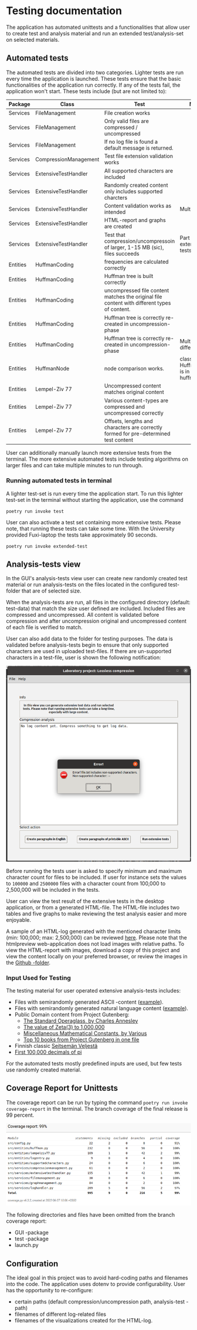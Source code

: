 # Testing documentation
The application has automated unittests and a functionalities that allow user to create test and analysis material and run an extended test/analysis-set on selected materials. 

## Automated tests
The automated tests are divided into two categories. Lighter tests are run every time the application is launched. These tests ensure that the basic functionalities of the application run correctly. If any of the tests fail, the application won't start. These tests include (but are not limited to):

| Package | Class | Test | Notes |
| -------- | -------- | -------- | -------- |
| Services | FileManagement | File creation works | |
| Services | FileManagement | Only valid files are compressed / uncompressed | |
| Services | FileManagement | If no log file is found a default message is returned. | |
| Services | CompressionManagement | Test file extension validation works | |
| Services | ExtensiveTestHandler | All supported characters are included | |
| Services | ExtensiveTestHandler | Randomly created content only includes supported charcters | |
| Services | ExtensiveTestHandler | Content validation works as intended | Multiple tests |
| Services | ExtensiveTestHandler | HTML-report and graphs are created | |
| Services | ExtensiveTestHandler | Test that compression/uncompressoin of larger, 1-15 MB (sic), files succeeds  | Part of extended tests |
| Entities | HuffmanCoding | frequencies are calculated correctly | |
| Entities | HuffmanCoding | Huffman tree is built correctly | |
| Entities | HuffmanCoding | uncompressed file content matches the original file content with different types of content. ||
| Entities | HuffmanCoding | Huffman tree is correctly re-created in uncompression-phase ||
| Entities | HuffmanCoding | Huffman tree is correctly re-created in uncompression-phase | Multiple different tests |
| Entities | HuffmanNode | node comparison works. | class HuffmanNode is in the file huffman.py |
| Entities | Lempel-Ziv 77 | Uncompressed content matches original content | |
| Entities | Lempel-Ziv 77 | Various content-types are compressed and uncompressed correctly | |
| Entities | Lempel-Ziv 77 | Offsets, lengths and characters are correctly formed for pre-determined test content  | |

 User can additionally manually launch more extensive tests from the terminal. The more extensive automated tests include testing algorithms on larger files and can take multiple minutes to run through. 

### Running automated tests in terminal

A lighter test-set is run every time the application start. To run this lighter test-set in the terminal without starting the application, use the command
```
poetry run invoke test
```

User can also activate a test set containing more extensive tests. Please note, that running these tests can take some time. With the University provided Fuxi-laptop the tests take approximately 90 seconds. 

```
poetry run invoke extended-test
```

## Analysis-tests view
In the GUI's analysis-tests view user can create new randomly created test material or run analysis-tests on the files located in the configured test-folder that are of selected size.  

When the analysis-tests are run, all files in the configured directory (default: test-data) that match the size user defined are included. Included files are compressed and uncompressed. All content is validated before compression and after uncompression original and uncompressed content of each file is verified to match. 

User can also add data to the folder for testing purposes. The data is validated before analysis-tests begin to ensure that only supported characters are used in uploaded test-files. If there are un-supported characters in a test-file, user is shown the following notification:

![Error: non-supported characters](images/error-non-supported-characters.png)

Before running the tests user is asked to specify minimum and maximum character count for files to be included. If user for instance sets the values to `100000` and `2500000` files with a character count from 100,000 to 2,500,000 will be included in the tests. 

User can view the test result of the extensive tests in the desktop application, or from a generated HTML-file. The HTML-file includes two tables and five graphs to make reviewing the test analysis easier and more enjoyable.  

A sample of an HTML-log generated with the mentioned character limits (min: 100,000; max: 2,500,000) can be reviewed [here](https://htmlpreview.github.io/?https://github.com/heidi-holappa/tira-labra-2022/blob/master/test-data/compression-log.html). Please note that the htmlpreview web-application does not load images with relative paths. To view the HTML-report with images, download a copy of this project and view the content locally on your preferred browser, or review the images in the [Github -folder](https://github.com/heidi-holappa/tira-labra-2022/tree/master/test-data/images).

### Input Used for Testing
The testing material for user operated extensive analysis-tests includes:
- Files with semirandomly generated ASCII -content ([example](../test-data/random-printable-ascii-100-paragraphs.txt)). 
- Files with semirandomly generated natural language content ([example](../test-data/natural-language-document-100-paragraphs.txt)). 
- Public Domain content from Project Gutenberg:
  - [The Standard Operaglass, by Charles Annesley](../test-data/gutenberg-project-ebook-1.txt)
  - [The value of Zeta(3) to 1,000,000](../test-data/gutenberg-project-ebook-2.txt)
  - [Miscellaneous Mathematical Constants, by Various](../test-data/gutenberg-project-ebook-3.txt)
  - [Top 10 books from Project Gutenberg in one file](../test-data/gutenberg-top-10.txt)
- Finnish classic [Seitsemän Veljestä](../test-data/seitseman-veljesta.txt)
- [First 100,000 decimals of pi](../test-data/first-100000-decimals-of-pi.txt)

For the automated tests mostly predefined inputs are used, but few tests use randomly created material. 


## Coverage Report for Unittests
The coverage report can be run by typing the command `poetry run invoke coverage-report` in the terminal. The branch coverage of the final release is 99 percent.

![Coverage report - final release](images/coverage-report-final-release.png)

The following directories and files have been omitted from the branch coverage report:
- GUI -package
- test -package
- launch.py

## Configuration
The ideal goal in this project was to avoid hard-coding paths and filenames into the code. The application uses dotenv to provide configurability. User has the opportunity to re-configure: 
- certain paths (default compression/uncompression path, analysis-test -path)
- filenames of different log-related files
- filenames of the visualizations created for the HTML-log.